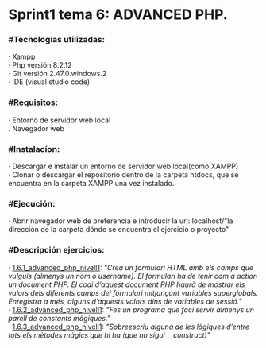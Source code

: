 **<h1>Sprint1 tema 6: ADVANCED PHP.</h1>**

**<h3>#Tecnologías utilizadas:</h3>**
    · Xampp<br>
    · Php versión 8.2.12<br>
    · Git versión 2.47.0.windows.2<br>
    · IDE (visual studio code)

**<h3>#Requisitos:</h3>**
    · Entorno de servidor web local<br>
    . Navegador web

**<h3>#Instalacíon:</h3>**
    · Descargar e instalar un entorno de servidor web local(como XAMPP)<br>
    · Clonar o descargar el repositorio dentro de la carpeta htdocs, que se encuentra en la carpeta XAMPP una vez instalado.

**<h3>#Ejecución:</h3>**
    · Abrir navegador web de preferencia e introducir la url: localhost/"la dirección de la carpeta dónde se encuentra el ejercicio o proyecto"

**<h3>#Descripción ejercicios:</h3>**
    · <a href="1.6.1_advanced_php_nivell1">1.6.1_advanced_php_nivell1</a>: *"Crea un formulari HTML amb els camps que vulguis (almenys un nom o username). El formulari ha de tenir com a action un document PHP. El codi d’aquest document PHP haurà de mostrar els valors dels diferents camps del formulari mitjançant variables superglobals. Enregistra a més, alguns d’aquests valors dins de variables de sessió."*<br>
    · <a href="1.6.2_advanced_php_nivell1">1.6.2_advanced_php_nivell1</a>: *"Fes un programa que faci servir almenys un parell de constants màgiques."*<br>
    · <a href="1.6.3_advanced_php_nivell1">1.6.3_advanced_php_nivell1</a>: *"Sobreescriu alguna de les lògiques d’entre tots els mètodes màgics que hi ha (que no sigui __construct)"*<br>
    
    